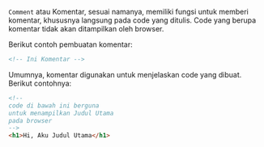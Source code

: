 `Comment` atau Komentar, sesuai namanya, memiliki fungsi untuk memberi komentar, khususnya langsung pada code yang ditulis. Code yang berupa komentar tidak akan ditampilkan oleh browser.

Berikut contoh pembuatan komentar:
```html
<!-- Ini Komentar -->
```
Umumnya, komentar digunakan untuk menjelaskan code yang dibuat. Berikut contohnya:
```html
<!--
code di bawah ini berguna
untuk menampilkan Judul Utama
pada browser
-->
<h1>Hi, Aku Judul Utama</h1>
```
